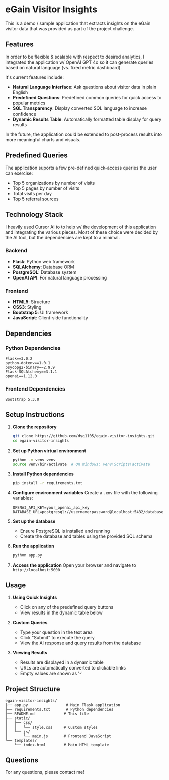 # eGain Visitor Insights

This is a demo / sample application that extracts insights on the eGain visitor data that was provided as part of the
project challenge.

## Features

In order to be flexible & scalable with respect to desired analytics, I integrated the application w/ OpenAI
GPT 4o so it can generate queries based on natural language (vs. fixed metric dashboard).

It's current features include:

- **Natural Language Interface**: Ask questions about visitor data in plain English
- **Predefined Questions**: Predefined common queries for quick access to popular metrics
- **SQL Transparency**: Display converted SQL language to increase confidence
- **Dynamic Results Table**: Automatically formatted table display for query results

In the future, the application could be extended to post-process results into more meaningful charts
and visuals.

## Predefined Queries

The application suports a few pre-defined quick-access queries the user can exercise:
- Top 5 organizations by number of visits
- Top 5 pages by number of visits
- Total visits per day
- Top 5 referral sources

## Technology Stack

I heavily used Cursor AI to to help w/ the development of this application and integrating the various
pieces. Most of these choice were decided by the AI tool, but the dependencies are kept to a minimal.

### Backend
- **Flask**: Python web framework
- **SQLAlchemy**: Database ORM
- **PostgreSQL**: Database system
- **OpenAI API**: For natural language processing

### Frontend
- **HTML5**: Structure
- **CSS3**: Styling
- **Bootstrap 5**: UI framework
- **JavaScript**: Client-side functionality

## Dependencies

### Python Dependencies
```
Flask==3.0.2
python-dotenv==1.0.1
psycopg2-binary==2.9.9
Flask-SQLAlchemy==3.1.1
openai==1.12.0
```

### Frontend Dependencies
```
Bootstrap 5.3.0
```

## Setup Instructions

1. **Clone the repository**
   ```bash
   git clone https://github.com/dyq1105/egain-visitor-insights.git
   cd egain-visitor-insights
   ```

2. **Set up Python virtual environment**
   ```bash
   python -m venv venv
   source venv/bin/activate  # On Windows: venv\Scripts\activate
   ```

3. **Install Python dependencies**
   ```bash
   pip install -r requirements.txt
   ```

4. **Configure environment variables**
   Create a `.env` file with the following variables:
   ```
   OPENAI_API_KEY=your_openai_api_key
   DATABASE_URL=postgresql://username:password@localhost:5432/database_name
   ```

5. **Set up the database**
   - Ensure PostgreSQL is installed and running
   - Create the database and tables using the provided SQL schema

6. **Run the application**
   ```bash
   python app.py
   ```

7. **Access the application**
   Open your browser and navigate to `http://localhost:5000`

## Usage

1. **Using Quick Insights**
   - Click on any of the predefined query buttons
   - View results in the dynamic table below

2. **Custom Queries**
   - Type your question in the text area
   - Click "Submit" to execute the query
   - View the AI response and query results from the database

3. **Viewing Results**
   - Results are displayed in a dynamic table
   - URLs are automatically converted to clickable links
   - Empty values are shown as '-'

## Project Structure

```
egain-visitor-insights/
├── app.py                 # Main Flask application
├── requirements.txt       # Python dependencies
├── README.md             # This file
├── static/
│   ├── css/
│   │   └── style.css     # Custom styles
│   └── js/
│       └── main.js       # Frontend JavaScript
└── templates/
    └── index.html        # Main HTML template
```

## Questions

For any questions, please contact me!
